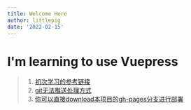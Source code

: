 ```yaml
---
title: Welcome Here
author: littlepig
date: '2022-02-15'
---
```

# I'm learning to use Vuepress

> 1. [初次学习的参考链接](https://zhuanlan.zhihu.com/p/444863193) 
> 2. [git无法推送处理方式](https://blog.csdn.net/ywl470812087/article/details/104459288)
> 3. [你可以直接download本项目的gh-pages分支进行部署](https://github.com/hezygo/lonelybabe.github.io/tree/gh-pages)